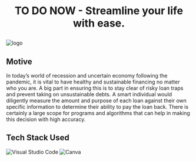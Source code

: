 <h1><p align="center"><b><b>TO DO NOW - Streamline your life with ease.</b></b>
</p></h1>

![logo](https://user-images.githubusercontent.com/80634783/217250115-2b960cfe-da6b-44cf-992a-92aaca927e06.png)


## Motive
In today’s world of recession and uncertain economy following the pandemic, it is vital to have healthy and sustainable financing no matter who you are. A big part in ensuring this is to stay clear of risky loan traps and prevent taking on unsustainable debts. A smart individual would diligently measure the amount and purpose of each loan against their own specific information to determine their ability to pay the loan back. There is certainly a large scope for programs and algorithms that can help in making this decision with high accuracy.

## Tech Stack Used

![Visual Studio Code](https://img.shields.io/badge/Visual%20Studio%20Code-0078d7.svg?style=for-the-badge&logo=visual-studio-code&logoColor=white)
![Canva](https://img.shields.io/badge/Canva-%2300C4CC.svg?style=for-the-badge&logo=Canva&logoColor=white)

